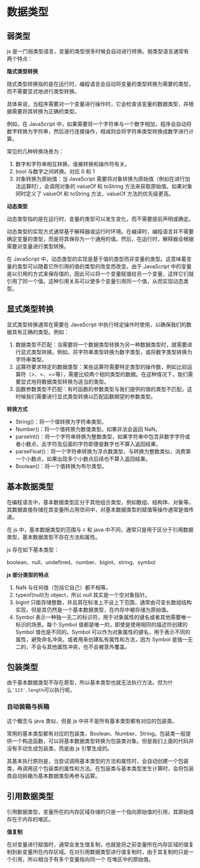 # 数据类型

## 弱类型

js 是一门弱类型语言，变量的类型很多时候会自动进行转换。弱类型语言通常有两个特点：

**隐式类型转换**

隐式类型转换指的是在运行时，编程语言会自动将变量的类型转换为需要的类型，而不需要显式地进行类型转换。

具体来说，当程序需要对一个变量进行操作时，它会检查该变量的数据类型，并根据需要将其转换为正确的类型。

例如，在 JavaScript 中，如果需要将一个字符串与一个数字相加，程序会自动将数字转换为字符串，然后进行连接操作，相减则会将字符串类型转换成数字进行计算。

常见的几种转换场景为：

1. 数字和字符串相互转换，谁被转换和操作符有关。
2. bool 与数字之间转换。对应 0 和 1
3. 对象转换为原始值：当 JavaScript 需要将对象转换为原始值（例如在进行加法运算时），会调用对象的 valueOf 和 toString 方法来获取原始值。如果对象同时定义了 valueOf 和 toString 方法，valueOf 方法的优先级更高。

**动态类型**

动态类型指的是在运行时，变量的类型可以发生变化，而不需要提前声明或确定。

动态类型的实现方式通常基于解释器或运行时环境。在编译时，编程语言并不需要确定变量的类型，而是将其保存为一个通用的值。然后，在运行时，解释器会根据需要对变量进行类型转换。

在 JavaScript 中，动态类型的实现是基于值的类型而非变量的类型。这意味着变量的类型可以随着它所引用的值的类型的改变而改变。由于 JavaScript 中的变量是以引用的方式来保存值的，因此可以将一个变量赋值给另一个变量，这样它们就引用了同一个值。这种引用关系可以使多个变量引用同一个值，从而实现动态类型。

## 显式类型转换

显式类型转换通常在需要在 JavaScript 中执行特定操作时使用，以确保我们的数据具有正确的类型。例如：

1. 数据类型不匹配：当需要将一个数据类型转换为另一种数据类型时，就需要进行显式类型转换。例如，将字符串类型转换为数字类型，或将数字类型转换为字符串类型。
2. 运算符要求特定的数据类型：某些运算符需要特定类型的操作数，例如比较运算符（>、<、==等），需要比较两个相同类型的数据。在这种情况下，我们需要显式地将数据类型转换为适当的类型。
3. 函数参数类型不匹配：有时函数的参数类型与我们提供的值的类型不匹配，这时候我们需要进行显式类型转换以匹配函数期望的参数类型。

**转换方式**

- String()：将一个值转换为字符串类型。
- Number()：将一个值转换为数值类型。如果非法会返回 NaN。
- parseInt()：将一个字符串转换为整数类型，如果字符串中包含非数字字符或者小数点，此字符及后面的字符即便是数字也不算入返回结果。
- parseFloat()：将一个字符串转换为浮点数类型，与转换为整数类似，消费第一个小数点，如果出现多个小数点后续也不算入返回结果。
- Boolean()：将一个值转换为布尔类型。

## 基本数据类型

在编程语言中，基本数据类型区分于其他组合类型，例如数组、结构体、对象等。其数据直接存储在其变量所占用空间中，对基本数据类型的赋值等操作通常是值传递。

在 js 中，基本数据类型的范围与 c 和 java 中不同，通常只是用于区分于引用数据类型，基本数据类型不存在方法和属性。

js 存在如下基本类型：

boolean、null、undefined、number、bigint、string、symbol

**js 部分类型的特点**

1. NaN 与任何值（包括它自己）都不相等。
2. typeof(null)为 object，所以 null 其实是一个空对象指针。
3. bigint 只能存储整数，并且其在标准上不设上下范围，通常由可变长数组结构实现，但是其仍然是一个基本数据类型，在内存中被存储为原始值。
4. Symbol 表示一种独一无二的标识符，用于对象属性的键名或者其他需要唯一标识的场景。每个 Symbol 值都是唯一的，即使是使用相同的描述符创建的 Symbol 值也是不同的。Symbol 可以作为对象属性的键名，用于表示不同的属性，避免命名冲突。或者用来创建私有属性和方法，因为 Symbol 是独一无二的，不会与其他属性冲突，也不会被意外覆盖。

## 包装类型

由于基本数据类型不存在原型，所以基本类型也就无法执行方法。但为什么`'123'.length`可以执行呢。

### 自动装箱与拆箱

这个概念与 java 类似，但是 js 中并不是所有基本类型都有对应的包装类。

常用的基本类型都有对应的包装类，Boolean、Number、String。包装类一般提供一个构造函数，可以将基本数据类型转换为包装类对象。但是我们上面的代码并没有手动生成包装类，而是由 js 引擎生成的。

其基本执行原则是，当尝试调用基本类型的方法和属性时，会自动创建一个包装类，再调用这个包装类的属性和方法。在包装类与基本类型发生计算时，会将包装类自动拆箱为基本数据类型再参与运算。

## 引用数据类型

引用数据类型，变量所在的内存区域存储的只是一个指向原始值的引用，其原始值存在于内存的堆区。

**值复制**

在对变量进行赋值时，通常会发生值复制，也就是将之前变量所在内存区域的值复制到新变量所在内存区域。在对引用数据类型进行值复制时，由于其复制的只是一个引用，所以相当于有多个变量指向同一个 在堆区中的原始值。
